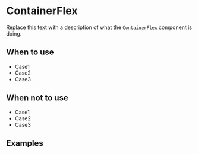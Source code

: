 # ContainerFlex

Replace this text with a description of what the `ContainerFlex` component is doing.

## When to use

- Case1
- Case2
- Case3

## When not to use

- Case1
- Case2
- Case3

## Examples
